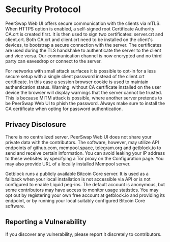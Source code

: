 # Security Protocol

PeerSwap Web UI offers secure communication with the clients via mTLS. When HTTPS option is enabled, a self-signed root Certificate Authority CA.crt is created first. It is then used to sign two certificates: server.crt and client.crt. Both CA.crt and client.crt need to be installed on the client's devices, to bootstrap a secure connection with the server. The certificates are used during the TLS handshake to authenticate the server to the client and vice versa. Our communication channel is now encrypted and no third party can eavesdrop or connect to the server.

For networks with small attack surfaces it is possible to opt-in for a less secure setup with a single client password instead of the client.crt certificate. In this case a session browser cookie is used to maintain authentication status. Warning: without CA certificate installed on the user device the browser will display warnings that the server cannot be trusted. This is because MITM attack is possible, where another server pretends to be PeerSwap Web UI to phish the password. Always make sure to install the CA certificate when opting for password authentication.  

## Privacy Disclosure

There is no centralized server. PeerSwap Web UI does not share your private data with the contributors. The software, however, may utilize API endpoints of github.com, mempool.space, telegram.org and getblock.io to send and receive certain information. You can avoid leaking your IP address to these websites by specifying a Tor proxy on the Configuration page. You may also provide URL of a locally installed Mempool server. 

Getblock runs a publicly available Bitcoin Core server. It is used as a fallback when your local installation is not accessible via API or is not configured to enable Liquid peg-ins. The default account is anonymous, but some contributors may have access to monitor usage statistics. You may opt out by registering your own free account at getblock.io and providing its endpoint, or by running your local suitably configured Bitcoin Core software.

## Reporting a Vulnerability

If you discover any vulnerability, please report it discretely to contributors.
